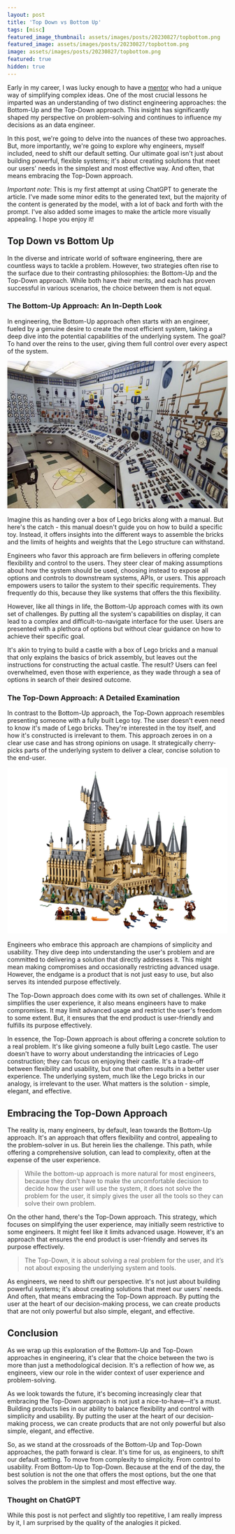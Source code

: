 ```yaml
---
layout: post
title: 'Top Down vs Bottom Up'
tags: [misc]
featured_image_thumbnail: assets/images/posts/20230827/topbottom.png
featured_image: assets/images/posts/20230827/topbottom.png
image: assets/images/posts/20230827/topbottom.png
featured: true
hidden: true
---
```


Early in my career, I was lucky enough to have a [mentor](https://www.linkedin.com/in/stevenrochefort/) who had a unique way of simplifying complex ideas. One of the most crucial lessons he imparted was an understanding of two distinct engineering approaches: the Bottom-Up and the Top-Down approach. This insight has significantly shaped my perspective on problem-solving and continues to influence my decisions as an data engineer.

<!--more-->

In this post, we're going to delve into the nuances of these two approaches. But, more importantly, we're going to explore why engineers, myself included, need to shift our default setting. Our ultimate goal isn't just about building powerful, flexible systems; it's about creating solutions that meet our users' needs in the simplest and most effective way. And often, that means embracing the Top-Down approach.

_Important note_: This is my first attempt at using ChatGPT to generate the article. I've made some minor edits to the generated text, but the majority of the content is generated by the model, with a lot of back and forth with the prompt. I've also added some images to make the article more visually appealing. I hope you enjoy it!

## Top Down vs Bottom Up

In the diverse and intricate world of software engineering, there are countless ways to tackle a problem. However, two strategies often rise to the surface due to their contrasting philosophies: the Bottom-Up and the Top-Down approach. While both have their merits, and each has proven successful in various scenarios, the choice between them is not equal.

### The Bottom-Up Approach: An In-Depth Look

In engineering, the Bottom-Up approach often starts with an engineer, fueled by a genuine desire to create the most efficient system, taking a deep dive into the potential capabilities of the underlying system. The goal? To hand over the reins to the user, giving them full control over every aspect of the system.

​![submarine](assets/images/posts/20230827/submarine.jpeg#center)

Imagine this as handing over a box of Lego bricks along with a manual. But here's the catch - this manual doesn't guide you on how to build a specific toy. Instead, it offers insights into the different ways to assemble the bricks and the limits of heights and weights that the Lego structure can withstand.

Engineers who favor this approach are firm believers in offering complete flexibility and control to the users. They steer clear of making assumptions about how the system should be used, choosing instead to expose all options and controls to downstream systems, APIs, or users. This approach empowers users to tailor the system to their specific requirements. They frequently do this, because they like systems that offers the this flexibility.

However, like all things in life, the Bottom-Up approach comes with its own set of challenges. By putting all the system's capabilities on display, it can lead to a complex and difficult-to-navigate interface for the user. Users are presented with a plethora of options but without clear guidance on how to achieve their specific goal.

It's akin to trying to build a castle with a box of Lego bricks and a manual that only explains the basics of brick assembly, but leaves out the instructions for constructing the actual castle. The result? Users can feel overwhelmed, even those with experience, as they wade through a sea of options in search of their desired outcome.

### The Top-Down Approach: A Detailed Examination

In contrast to the Bottom-Up approach, the Top-Down approach resembles presenting someone with a fully built Lego toy. The user doesn't even need to know it's made of Lego bricks. They're interested in the toy itself, and how it's constructed is irrelevant to them. This approach zeroes in on a clear use case and has strong opinions on usage. It strategically cherry-picks parts of the underlying system to deliver a clear, concise solution to the end-user.

​![lego](assets/images/posts/20230827/lego.png#center)

Engineers who embrace this approach are champions of simplicity and usability. They dive deep into understanding the user's problem and are committed to delivering a solution that directly addresses it. This might mean making compromises and occasionally restricting advanced usage. However, the endgame is a product that is not just easy to use, but also serves its intended purpose effectively.

The Top-Down approach does come with its own set of challenges. While it simplifies the user experience, it also means engineers have to make compromises. It may limit advanced usage and restrict the user's freedom to some extent. But, it ensures that the end product is user-friendly and fulfills its purpose effectively.

In essence, the Top-Down approach is about offering a concrete solution to a real problem. It's like giving someone a fully built Lego castle. The user doesn't have to worry about understanding the intricacies of Lego construction; they can focus on enjoying their castle. It's a trade-off between flexibility and usability, but one that often results in a better user experience. The underlying system, much like the Lego bricks in our analogy, is irrelevant to the user. What matters is the solution - simple, elegant, and effective.

## Embracing the Top-Down Approach

The reality is, many engineers, by default, lean towards the Bottom-Up approach. It's an approach that offers flexibility and control, appealing to the problem-solver in us. But herein lies the challenge. This path, while offering a comprehensive solution, can lead to complexity, often at the expense of the user experience.

> While the bottom-up approach is more natural for most engineers, because they don’t have to make the uncomfortable decision to decide how the user will use the system, it does not solve the problem for the user, it simply gives the user all the tools so they can solve their own problem.

On the other hand, there's the Top-Down approach. This strategy, which focuses on simplifying the user experience, may initially seem restrictive to some engineers. It might feel like it limits advanced usage. However, it's an approach that ensures the end product is user-friendly and serves its purpose effectively.

> The Top-Down, it is about solving a real problem for the user, and it’s not about exposing the underlying system and tools.

As engineers, we need to shift our perspective. It's not just about building powerful systems; it's about creating solutions that meet our users' needs. And often, that means embracing the Top-Down approach. By putting the user at the heart of our decision-making process, we can create products that are not only powerful but also simple, elegant, and effective.

## Conclusion

As we wrap up this exploration of the Bottom-Up and Top-Down approaches in engineering, it's clear that the choice between the two is more than just a methodological decision. It's a reflection of how we, as engineers, view our role in the wider context of user experience and problem-solving.

As we look towards the future, it's becoming increasingly clear that embracing the Top-Down approach is not just a nice-to-have—it's a must. Building products lies in our ability to balance flexibility and control with simplicity and usability. By putting the user at the heart of our decision-making process, we can create products that are not only powerful but also simple, elegant, and effective.

So, as we stand at the crossroads of the Bottom-Up and Top-Down approaches, the path forward is clear. It's time for us, as engineers, to shift our default setting. To move from complexity to simplicity. From control to usability. From Bottom-Up to Top-Down. Because at the end of the day, the best solution is not the one that offers the most options, but the one that solves the problem in the simplest and most effective way.

### Thought on ChatGPT

While this post is not perfect and slightly too repetitive, I am really impress by it, I am surprised by the quality of the analogies it picked.

